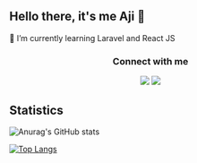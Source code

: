 ## Hello there, it's me Aji 👋
🌱 I’m currently learning Laravel and React JS

<h3 align="center">Connect with me</h3>
<p align="center">
  <a href= "https://www.linkedin.com/in/ansengarie/"><img src="https://img.icons8.com/dusk/48/000000/linkedin.png"/></a>
  <a href= "https://www.instagram.com/ajins_/"><img src="https://img.icons8.com/dusk/48/000000/instagram.png"/></a>

  
## Statistics
  
   
![Anurag's GitHub stats](https://github-readme-stats.vercel.app/api?username=ansengarie&show_icons=true&theme=tokyonight)


[![Top Langs](https://github-readme-stats.vercel.app/api/top-langs/?username=ansengarie)](https://github.com/anuraghazra/github-readme-stats)

<!--
**ansengarie/ansengarie** is a ✨ _special_ ✨ repository because its `README.md` (this file) appears on your GitHub profile.

Here are some ideas to get you started:

- 🔭 I’m currently working on ...
- 🌱 I’m currently learning ...
- 👯 I’m looking to collaborate on ...
- 🤔 I’m looking for help with ...
- 💬 Ask me about ...
- 📫 How to reach me: ...
- 😄 Pronouns: ...
- ⚡ Fun fact: ...
-->
